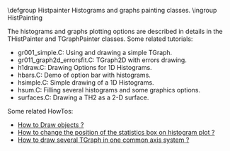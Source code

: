 \defgroup Histpainter Histograms and graphs painting classes.
\ingroup HistPainting

The histograms and graphs plotting options are described in details in the THistPainter and TGraphPainter classes.
Some related  tutorials:

  - gr001_simple.C: Using and drawing a simple TGraph.
  - gr011_graph2d_errorsfit.C: TGraph2D with errors drawing.
  - h1draw.C: Drawing Options for 1D Histograms.
  - hbars.C: Demo of option bar with histograms.
  - hsimple.C: Simple drawing of a 1D Histograms.
  - hsum.C: Filling several histograms and some graphics options.
  - surfaces.C: Drawing a TH2 as a 2-D surface.

Some related HowTos:
  - [How to Draw objects ?](https://root-forum.cern.ch/t/how-to-draw-objects/28249)
  - [How to change the position of the statistics box on histogram plot ?](https://root-forum.cern.ch/t/how-to-change-the-position-of-the-statistics-box-on-histogram-plot/28262)
  - [How to draw several TGraph in one common axis system ?](https://root-forum.cern.ch/t/how-to-draw-several-tgraph-in-one-common-axis-system/28261)

